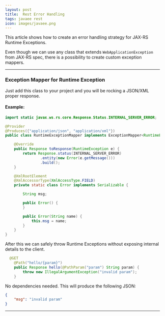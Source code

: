 ```yaml
---
layout: post
title:  Rest Error Handling
tags: javaee rest
icon: images/javaee.png
---
```


This article shows how to create an error handling strategy for JAX-RS Runtime Exceptions.

Even though we can use any class that extends `WebApplicationException` from JAX-RS spec, there is a possibility to create custom exception mappers.

***

### Exception Mapper for Runtime Exception

Just add this class to your project and you will be rocking a JSON/XML proper response.

#### Example:
```java
import static javax.ws.rs.core.Response.Status.INTERNAL_SERVER_ERROR;

@Provider
@Produces({"application/json", "application/xml"})
public class RuntimeExceptionMapper implements ExceptionMapper<RuntimeException> {

    @Override
    public Response toResponse(RuntimeException e) {
        return Response.status(INTERNAL_SERVER_ERROR)
                .entity(new Error(e.getMessage()))
                .build();
    }

    @XmlRootElement
    @XmlAccessorType(XmlAccessType.FIELD)
    private static class Error implements Serializable {

        String msg;

        public Error() {
        }

        public Error(String name) {
            this.msg = name;
        }
    }
}
```

After this we can safely throw Runtime Exceptions without exposing internal details to the client.

```java
  @GET
    @Path("hello/{param}")
    public Response hello(@PathParam("param") String param) {
        throw new IllegalArgumentException("invalid param");
    }
```

No dependencies needed.
This will produce the following JSON:

```json
{
	"msg": "invalid param"
}
```

****


